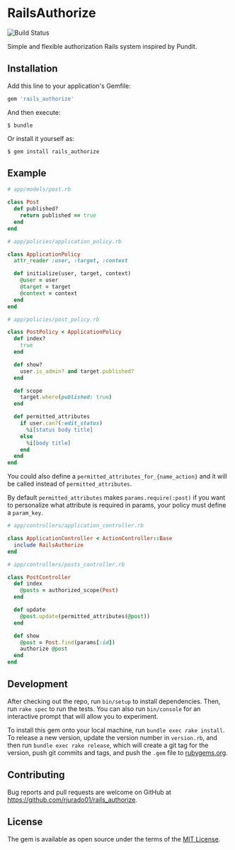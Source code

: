 # RailsAuthorize
![Build Status](https://travis-ci.org/rjurado01/rails_authorize.svg?branch=master)

Simple and flexible authorization Rails system inspired by Pundit.

## Installation

Add this line to your application's Gemfile:

```ruby
gem 'rails_authorize'
```

And then execute:

    $ bundle

Or install it yourself as:

    $ gem install rails_authorize

## Example

```ruby
# app/models/post.rb

class Post
  def published?
    return published == true
  end
end
```

```ruby
# app/policies/application_policy.rb

class ApplicationPolicy
  attr_reader :user, :target, :context

  def initialize(user, target, context)
    @user = user
    @target = target
    @context = context
  end
end
```

```ruby
# app/policies/post_policy.rb

class PostPolicy < ApplicationPolicy
  def index?
    true
  end

  def show?
    user.is_admin? and target.published?
  end

  def scope
    target.where(published: true)
  end

  def permitted_attributes
    if user.can?(:edit_status)
      %i[status body title]
    else
      %i[body title]
    end
  end
end
```
You could also define a `permitted_attributes_for_{name_action}` and it will be called instead of `permitted_attributes`.

By default `permitted_attributes` makes `params.require(:post)` if you want to personalize what attribute is required in params, your policy must define a `param_key`.

```ruby
# app/controllers/application_controller.rb

class ApplicationController < ActionController::Base
  include RailsAuthorize
end
```

```ruby
# app/controllers/posts_controller.rb

class PostController
  def index
    @posts = authorized_scope(Post)
  end

  def update
    @post.update(permitted_attributes(@post))
  end

  def show
    @post = Post.find(params[:id])
    authorize @post
  end
end
```

## Development

After checking out the repo, run `bin/setup` to install dependencies. Then, run `rake spec` to run the tests. You can also run `bin/console` for an interactive prompt that will allow you to experiment.

To install this gem onto your local machine, run `bundle exec rake install`. To release a new version, update the version number in `version.rb`, and then run `bundle exec rake release`, which will create a git tag for the version, push git commits and tags, and push the `.gem` file to [rubygems.org](https://rubygems.org).

## Contributing

Bug reports and pull requests are welcome on GitHub at https://github.com/rjurado01/rails_authorize.

## License

The gem is available as open source under the terms of the [MIT License](https://opensource.org/licenses/MIT).
